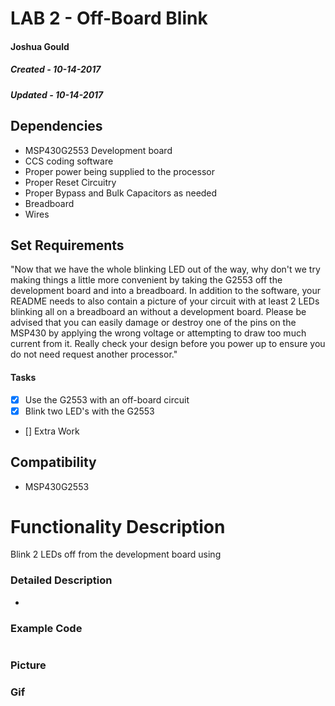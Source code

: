 # LAB 2 - Off-Board Blink
#### Joshua Gould
##### Created - 10-14-2017
##### Updated - 10-14-2017

## Dependencies
* MSP430G2553 Development board
* CCS coding software
* Proper power being supplied to the processor
* Proper Reset Circuitry 
* Proper Bypass and Bulk Capacitors as needed
* Breadboard
* Wires

## Set Requirements
"Now that we have the whole blinking LED out of the way, why don't we try making things a little more convenient by taking the G2553 off the development board and into a breadboard. In addition to the software, your README needs to also contain a picture of your circuit with at least 2 LEDs blinking all on a breadboard an without a development board. 
Please be advised that you can easily damage or destroy one of the pins on the MSP430 by applying the wrong voltage or attempting to draw too much current from it. Really check your design before you power up to ensure you do not need request another processor."

#### Tasks
* [x] Use the G2553 with an off-board circuit
* [x] Blink two LED's with the G2553
* [] Extra Work

## Compatibility
* MSP430G2553

# Functionality Description
Blink 2 LEDs off from the development board using
### Detailed Description

* 

### Example Code
```C

```
### Picture

### Gif